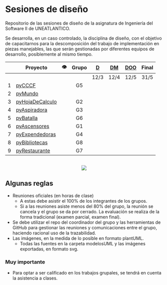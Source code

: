 # Sesiones de diseño

Repositorio de las sesiones de diseño de la asignatura de Ingeniería del Software II de UNEATLANTICO.

Se desarrolla, en un caso controlado, la disciplina de diseño, con el objetivo de capacitarnos para la descomposición del trabajo de implementación en piezas manejables, las que serán gestionadas por diferentes equipos de desarrollo, posiblemente al mismo tiempo.

<div align=center>

| |Proyecto|👁️|Grupo|[D](/documentos/entregas.d.md)|[DM](/documentos/entregas.dM.md)|[DOO](/documentos/entregas.dOO.md)|Final
|-|-|:-:|:-:|:-:|:-:|:-:|:-:|
| ||||12/3|12/4|12/5|31/5
|1|[pyCCCF](https://github.com/puntoReflex/pyCCCF/blob/main/enunciado.md)||G5
|2|[pyMundo](https://github.com/puntoReflex/pyMundo/blob/main/enunciado.md)
|3|[pyHojaDeCalculo](https://github.com/puntoReflex/pyHojaDeCalculo/blob/main/enunciado.md)||G2
|4|[pyAspiradora](https://github.com/puntoReflex/pyAspiradora/blob/main/enunciado.md)||G3
|5|[pyBatalla](https://github.com/puntoReflex/pyBatalla/blob/main/enunciado.md)||G6
|6|[pyAscensores](https://github.com/puntoReflex/pyAscensores/blob/main/enunciado.md)||G1
|7|[pyExpendedoras](https://github.com/puntoReflex/pyExpendedoras/blob/main/enunciado.md)||G4
|8|[pyBibliotecas](https://github.com/puntoReflex/pyBiblioteca/blob/main/enunciado.md)||G8
|9|[pyRestaurante](https://github.com/puntoReflex/pyRestaurante/blob/main/enunciado.md)||G7

</div>

<div align=center>

||
|-|
![](/images/modelosUML/trabajoRepos.svg)

</div>

## Algunas reglas

- Reuniones oficiales (en horas de clase)
  - A estas debe asistir el 100% de los integrantes de los grupos.
  - Si a las reuniones asiste menos del 80% del grupo, la reunión se cancela y el grupo se da por cerrado. La evaluación se realiza de la forma tradicional (examen parcial, examen final).
- Se debe utilizar el repo del coordinador del grupo y las herramientas de GitHub para gestionar las reuniones y comunicaciones entre el grupo, haciendo racional uso de la trazabilidad.
- Las imágenes, en la medida de lo posible en formato plantUML.
  - Todas las fuentes en la carpeta modelosUML y las imágenes exportadas, en formato svg.
 
### Muy importante

- Para optar a ser calificado en los trabajos grupales, se tendrá en cuenta la asistencia a clases.
